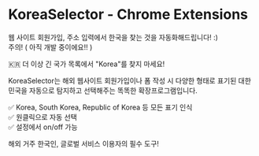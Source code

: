 # KoreaSelector - Chrome Extensions
웹 사이트 회원가입, 주소 입력에서 한국을 찾는 것을 자동화해드립니다! :)  
주의! ( 아직 개발 중이에요!! )  

🇰🇷 더 이상 긴 국가 목록에서 "Korea"를 찾지 마세요!  

KoreaSelector는 해외 웹사이트 회원가입이나 폼 작성 시 
다양한 형태로 표기된 대한민국을 자동으로 탐지하고 선택해주는 
똑똑한 확장프로그램입니다.  

✅ Korea, South Korea, Republic of Korea 등 모든 표기 인식  
✅ 원클릭으로 자동 선택  
✅ 설정에서 on/off 가능  
  
해외 거주 한국인, 글로벌 서비스 이용자의 필수 도구!  